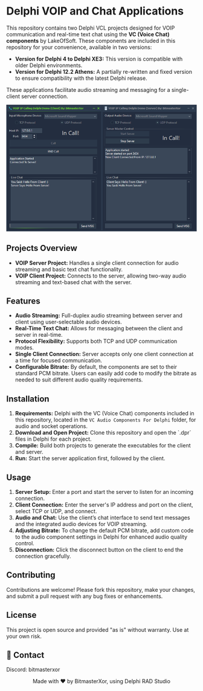 <h1>Delphi VOIP and Chat Applications</h1>

<p>This repository contains two Delphi VCL projects designed for VOIP communication and real-time text chat using the <strong>VC (Voice Chat) components</strong> by LakeOfSoft. These components are included in this repository for your convenience, available in two versions:</p>
<ul>
  <li><strong>Version for Delphi 4 to Delphi XE3:</strong> This version is compatible with older Delphi environments.</li>
  <li><strong>Version for Delphi 12.2 Athens:</strong> A partially re-written and fixed version to ensure compatibility with the latest Delphi release.</li>
</ul>
<p>These applications facilitate audio streaming and messaging for a single-client server connection.</p>

<!-- Add a screenshot or preview image of the applications -->
<p align="center">
  <img src="Preview.png" alt="Screenshot of Delphi VOIP and Chat Applications" style="max-width:100%; height:auto;">
</p>

<h2>Projects Overview</h2>
<ul>
  <li><strong>VOIP Server Project:</strong> Handles a single client connection for audio streaming and basic text chat functionality.</li>
  <li><strong>VOIP Client Project:</strong> Connects to the server, allowing two-way audio streaming and text-based chat with the server.</li>
</ul>

<h2>Features</h2>
<ul>
  <li><strong>Audio Streaming:</strong> Full-duplex audio streaming between server and client using user-selectable audio devices.</li>
  <li><strong>Real-Time Text Chat:</strong> Allows for messaging between the client and server in real-time.</li>
  <li><strong>Protocol Flexibility:</strong> Supports both TCP and UDP communication modes.</li>
  <li><strong>Single Client Connection:</strong> Server accepts only one client connection at a time for focused communication.</li>
  <li><strong>Configurable Bitrate:</strong> By default, the components are set to their standard PCM bitrate. Users can easily add code to modify the bitrate as needed to suit different audio quality requirements.</li>
</ul>

<h2>Installation</h2>
<ol>
  <li><strong>Requirements:</strong> Delphi with the VC (Voice Chat) components included in this repository, located in the <code>VC Audio Components For Delphi</code> folder, for audio and socket operations.</li>
  <li><strong>Download and Open Project:</strong> Clone this repository and open the `.dpr` files in Delphi for each project.</li>
  <li><strong>Compile:</strong> Build both projects to generate the executables for the client and server.</li>
  <li><strong>Run:</strong> Start the server application first, followed by the client.</li>
</ol>

<h2>Usage</h2>
<ol>
  <li><strong>Server Setup:</strong> Enter a port and start the server to listen for an incoming connection.</li>
  <li><strong>Client Connection:</strong> Enter the server's IP address and port on the client, select TCP or UDP, and connect.</li>
  <li><strong>Audio and Chat:</strong> Use the client’s chat interface to send text messages and the integrated audio devices for VOIP streaming.</li>
  <li><strong>Adjusting Bitrate:</strong> To change the default PCM bitrate, add custom code to the audio component settings in Delphi for enhanced audio quality control.</li>
  <li><strong>Disconnection:</strong> Click the disconnect button on the client to end the connection gracefully.</li>
</ol>

<h2>Contributing</h2>
<p>Contributions are welcome! Please fork this repository, make your changes, and submit a pull request with any bug fixes or enhancements.</p>

<h2>License</h2>
<p>This project is open source and provided "as is" without warranty. Use at your own risk.</p>

<h2>📧 Contact</h2>
<p>Discord: bitmasterxor</p>

<p align="center">Made with ❤️ by BitmasterXor, using Delphi RAD Studio</p>
